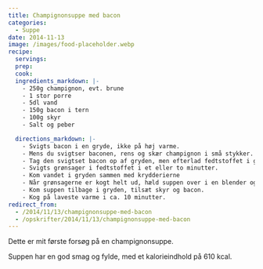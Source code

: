 ```yaml
---
title: Champignonsuppe med bacon
categories:
  - Suppe
date: 2014-11-13
image: /images/food-placeholder.webp
recipe:
  servings:
  prep:
  cook:
  ingredients_markdown: |-
    - 250g champignon, evt. brune
    - 1 stor porre
    - 5dl vand
    - 150g bacon i tern
    - 100g skyr
    - Salt og peber

  directions_markdown: |-
    - Svigts bacon i en gryde, ikke på høj varme.
    - Mens du svigtser baconen, rens og skær champignon i små stykker.
    - Tag den svigtset bacon op af gryden, men efterlad fedtstoffet i gryden.
    - Svigts grønsager i fedtstoffet i et eller to minutter.
    - Kom vandet i gryden sammen med krydderierne
    - Når grønsagerne er kogt helt ud, hæld suppen over i en blender og blend så fint som muligt.
    - Kom suppen tilbage i gryden, tilsæt skyr og bacon.
    - Kog på laveste varme i ca. 10 minutter.
redirect_from:
  - /2014/11/13/champignonsuppe-med-bacon
  - /opskrifter/2014/11/13/champignonsuppe-med-bacon
---
```


Dette er mit første forsøg på en champignonsuppe.

Suppen har en god smag og fylde, med et kalorieindhold på 610 kcal.
